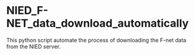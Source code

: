 # NIED_F-NET_data_download_automatically
This python script automate the process of downloading the F-net data from the NIED server. 
